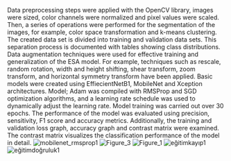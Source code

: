 Data preprocessing steps were applied with the OpenCV library, images were sized, color channels were normalized and pixel values ​​were scaled. Then, a series of operations were performed for the segmentation of the images, for example, color space transformation and k-means clustering.
The created data set is divided into training and validation data sets. This separation process is documented with tables showing class distributions. Data augmentation techniques were used for effective training and generalization of the ESA model. For example, techniques such as rescale, random rotation, width and height shifting, shear transform, zoom transform, and horizontal symmetry transform have been applied.
Basic models were created using EffiecientNetB1, MobileNet and Xception architectures. Model; Adam was compiled with RMSProp and SGD optimization algorithms, and a learning rate schedule was used to dynamically adjust the learning rate. Model training was carried out over 30 epochs.
The performance of the model was evaluated using precision, sensitivity, F1 score and accuracy metrics. Additionally, the training and validation loss graph, accuracy graph and contrast matrix were examined. The contrast matrix visualizes the classification performance of the model in detail.
![mobilenet_rmsprop1](https://github.com/user-attachments/assets/c946dd83-beeb-492d-99c3-123c818354a1)
![Figure_3](https://github.com/user-attachments/assets/8349ca8a-9cec-4dbf-96a7-854454c7a960)
![Figure_1](https://github.com/user-attachments/assets/954b2741-c63e-4de0-b1ad-2bf0be3ec143)
![eğitimkayıp1](https://github.com/user-attachments/assets/c539bdb5-5c15-43dd-8b2d-7758abc9ffd6)
![eğitimdoğruluk1](https://github.com/user-attachments/assets/1c3c913f-c767-4a9c-834c-510b3ed86dec)
